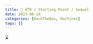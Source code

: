 ```yaml
---
title: 🔵 HTB / Starting Point / Sequel
date: 2023-08-18
categories: [HackTheBox, Machines]
tags: []
---
```


⌛